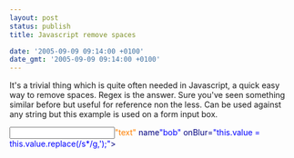 ```yaml
---
layout: post
status: publish
title: Javascript remove spaces

date: '2005-09-09 09:14:00 +0100'
date_gmt: '2005-09-09 09:14:00 +0100'
---
```

It's a trivial thing which is quite often needed in Javascript, a quick easy way to remove spaces. Regex is the answer.
Sure you've seen something similar before but useful for reference non the less. Can be used against any string but this example is used on a form input box.
<div class="code"><FONT COLOR=NAVY><FONT COLOR=FF8000><input type=<FONT COLOR=BLUE>"text"</FONT> name<FONT COLOR=BLUE>"bob"</FONT> onBlur=<FONT COLOR=BLUE>"this.value = this.value.replace(/s*/g,');"</FONT>></FONT></FONT></div>
